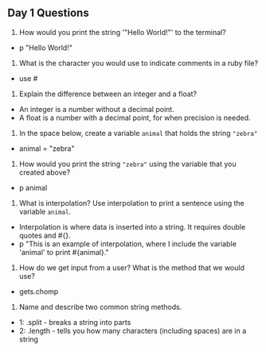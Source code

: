 ## Day 1 Questions
1. How would you print the string '"Hello World!"' to the terminal?
+ p "Hello World!"
1. What is the character you would use to indicate comments in a ruby file?
+ use #
1. Explain the difference between an integer and a float?
+ An integer is a number without a decimal point.
+ A float is a number with a decimal point, for when precision is needed.
1. In the space below, create a variable `animal` that holds the string `"zebra"`
+ animal = "zebra"
1. How would you print the string `"zebra"` using the variable that you created above?
+ p animal
1. What is interpolation? Use interpolation to print a sentence using the variable `animal`.
+ Interpolation is where data is inserted into a string. It requires double quotes and #{}.
+ p "This is an example of interpolation, where I include the variable 'animal' to print #{animal}."
1. How do we get input from a user? What is the method that we would use?
+ gets.chomp   
1. Name and describe two common string methods.
+ 1: .split - breaks a string into parts
+ 2: .length - tells you how many characters (including spaces) are in a string
